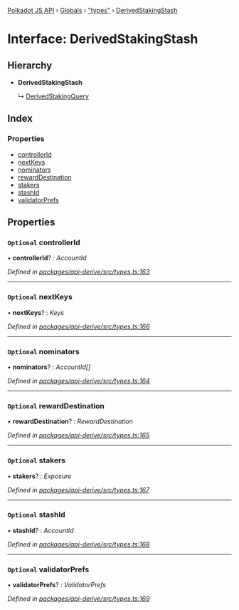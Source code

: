 [Polkadot JS API](../README.md) › [Globals](../globals.md) › ["types"](../modules/_types_.md) › [DerivedStakingStash](_types_.derivedstakingstash.md)

# Interface: DerivedStakingStash

## Hierarchy

* **DerivedStakingStash**

  ↳ [DerivedStakingQuery](_types_.derivedstakingquery.md)

## Index

### Properties

* [controllerId](_types_.derivedstakingstash.md#optional-controllerid)
* [nextKeys](_types_.derivedstakingstash.md#optional-nextkeys)
* [nominators](_types_.derivedstakingstash.md#optional-nominators)
* [rewardDestination](_types_.derivedstakingstash.md#optional-rewarddestination)
* [stakers](_types_.derivedstakingstash.md#optional-stakers)
* [stashId](_types_.derivedstakingstash.md#optional-stashid)
* [validatorPrefs](_types_.derivedstakingstash.md#optional-validatorprefs)

## Properties

### `Optional` controllerId

• **controllerId**? : *AccountId*

*Defined in [packages/api-derive/src/types.ts:163](https://github.com/polkadot-js/api/blob/64ff226535/packages/api-derive/src/types.ts#L163)*

___

### `Optional` nextKeys

• **nextKeys**? : *Keys*

*Defined in [packages/api-derive/src/types.ts:166](https://github.com/polkadot-js/api/blob/64ff226535/packages/api-derive/src/types.ts#L166)*

___

### `Optional` nominators

• **nominators**? : *AccountId[]*

*Defined in [packages/api-derive/src/types.ts:164](https://github.com/polkadot-js/api/blob/64ff226535/packages/api-derive/src/types.ts#L164)*

___

### `Optional` rewardDestination

• **rewardDestination**? : *RewardDestination*

*Defined in [packages/api-derive/src/types.ts:165](https://github.com/polkadot-js/api/blob/64ff226535/packages/api-derive/src/types.ts#L165)*

___

### `Optional` stakers

• **stakers**? : *Exposure*

*Defined in [packages/api-derive/src/types.ts:167](https://github.com/polkadot-js/api/blob/64ff226535/packages/api-derive/src/types.ts#L167)*

___

### `Optional` stashId

• **stashId**? : *AccountId*

*Defined in [packages/api-derive/src/types.ts:168](https://github.com/polkadot-js/api/blob/64ff226535/packages/api-derive/src/types.ts#L168)*

___

### `Optional` validatorPrefs

• **validatorPrefs**? : *ValidatorPrefs*

*Defined in [packages/api-derive/src/types.ts:169](https://github.com/polkadot-js/api/blob/64ff226535/packages/api-derive/src/types.ts#L169)*
